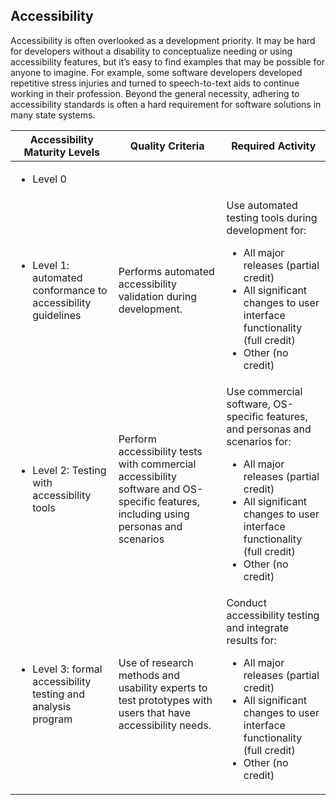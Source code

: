 ## Accessibility

Accessibility is often overlooked as a development priority. It may be hard for developers without a disability to conceptualize needing or using accessibility features, but it’s easy to find examples that may be possible for anyone to imagine. For example, some software developers developed repetitive stress injuries and turned to speech-to-text aids to continue working in their profession. Beyond the general necessity, adhering to accessibility standards is often a hard requirement for software solutions in many state systems.

<table>
  <thead>
    <tr class="header">
      <th>Accessibility Maturity Levels</th>
      <th>Quality Criteria</th>
      <th>Required Activity</th>
    </tr>
  </thead>
  <tbody>
    <tr>
      <td>
	<ul>
	  <li>Level 0</li>
	</ul>
      </td>
      <td></td>
      <td></td>
    </tr>
    <tr>
      <td>
	<ul>
	  <li>Level 1: automated conformance to accessibility guidelines</li>
	</ul>
      </td>
      <td>Performs automated accessibility validation during development.</td>
      <td>Use automated testing tools during development for:
	<ul>
	  <li>All major releases (partial credit)</li>
	  <li>All significant changes to user interface functionality (full credit)</li>
	  <li>Other (no credit)</li>
	</ul>
      </td>
    </tr>
    <tr>
      <td>
	<ul>
	  <li>Level 2: Testing with accessibility tools</li>
	</ul>
      </td>
      <td>Perform accessibility tests with commercial accessibility software and OS-specific features, including using personas and scenarios</td>
      <td>Use commercial software, OS-specific features, and personas and scenarios for:
	<ul>
	  <li>All major releases (partial credit)</li>
	  <li>All significant changes to user interface functionality (full credit)</li>
	  <li>Other (no credit)</li>
	</ul>
      </td>
    </tr>
    <tr>
      <td>
	<ul>
	  <li>Level 3: formal accessibility testing and analysis program</li>
	</ul>
      </td>
      <td>Use of research methods and usability experts to test prototypes with users that have accessibility needs.</td>
      <td>Conduct accessibility testing and integrate results for:
	<ul>
	  <li>All major releases (partial credit)</li>
	  <li>All significant changes to user interface functionality (full credit)</li>
	  <li>Other (no credit)</li>
	</ul>
      </td>
    </tr>
  </tbody>
</table>
